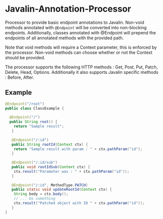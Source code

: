 # Javalin-Annotation-Processor
Processor to provide basic endpoint annotations to Javalin.
Non-void methods annotated with `@Endpoint` will be converted into non-blocking endpoints.
Additionally, classes annotated with @Endpoint will prepend the endpoints of all annotated methods with the provided path.

Note that void methods will require a Context parameter, this is enforced by the processor. 
Non-void methods can choose whether or not the Context should be provided.

The processor supports the following HTTP methods : Get, Post, Put, Patch, Delete, Head, Options.
Additionally it also supports Javalin specific methods : Before, After.


## Example
```java
@Endpoint("/root")
public class ClassExample {
  
  @Endpoint("/")
  public String root() {
    return "Sample result";
   }
   
   @Endpoint("/:id")
   public String rootId(Context ctx) {
    return "Sample result with param : " + ctx.pathParam("id");
   }
   
   @Endpoint("/:id/sub")
   public void rootIdSub(Context ctx) {
    ctx.result("Parameter was : " + ctx.pathParam("id"));
   }
   
   @Endpoint("/:id", MethodType.PATCH)
   public static void updateRootId(Context ctx) {
    String body = ctx.body();
    // ... Do something
    ctx.result("Patched object with ID " + ctx.pathParam("id"));
   }
}
```

